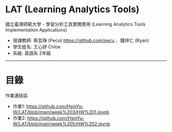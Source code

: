 LAT (Learning Analytics Tools)
======
國立臺灣師範大學 - 學習分析工具實務應用 (Learning Analytics Tools Implementation Applications)
- 授課教師: 蔡芸琤 (Pecu) https://github.com/pecu 、鐘祥仁 (Ryan)
- 學生姓名: 王心妤 Chloe
- 系級: 英語系 2年級
----------
目錄
====
作業連結區
- 作業1: https://github.com/HsinYu-W/LAT/blob/main/week%203/HW%201.ipynb
- 作業2: https://github.com/HsinYu-W/LAT/blob/main/week%205/HW%202.ipynb
